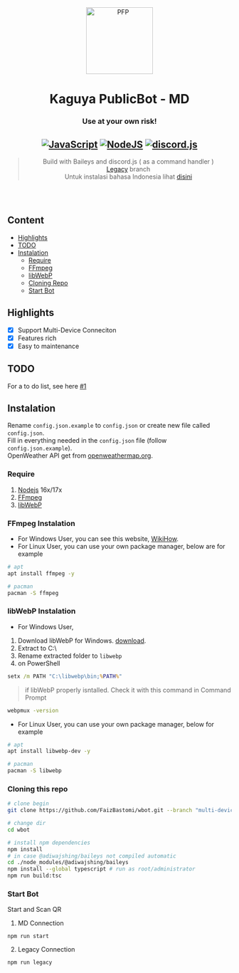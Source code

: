 <div align="center">
<img src="https://telegra.ph/file/fbe3160f0ad0e14abeeeb.jpg" width="150" height="150" border="0" alt="PFP">

# Kaguya PublicBot - MD
### Use at your own risk!

## [![JavaScript](https://img.shields.io/badge/JavaScript-d6cc0f?style=for-the-badge&logo=javascript&logoColor=white)](https://javascript.com) [![NodeJS](https://img.shields.io/badge/Node.js-43853D?style=for-the-badge&logo=node.js&logoColor=white)](https://nodejs.org/) [![discord.js](https://img.shields.io/badge/discord.js-0026a3?style=for-the-badge&logo=discord&logoColor=white)](https://discord.js.org)

> Build with Baileys and discord.js ( as a command handler ) <br />
> [Legacy](https://github.com/FaizBastomi/tree/legacy) branch <br />
Untuk instalasi bahasa Indonesia lihat [disini](./ID.md)<br />

</div><br />
<br />

## Content
- [Highlights](#highlights)
- [TODO](#todo)
- [Instalation](#instalation)
    - [Require](#require)
    - [FFmpeg](#ffmpeg-instalation)
    - [libWebP](#libwebp-instalation)
    - [Cloning Repo](#cloning-this-repo)
    - [Start Bot](#start-bot)

## Highlights

- [x] Support Multi-Device Conneciton
- [x] Features rich
- [x] Easy to maintenance

## TODO
For a to do list, see here [#1](https://github.com/FaizBastomi/wbot/issues/1)

## Instalation
Rename `config.json.example` to `config.json` or create new file called `config.json`.<br />
Fill in everything needed in the `config.json` file (follow `config.json.example`).<br />
OpenWeather API get from [openweathermap.org](https://openweathermap.org).

### Require
1. [Nodejs](https://nodejs.org/en/download) 16x/17x
2. [FFmpeg](https://ffmpeg.org)
3. [libWebP](https://developers.google.com/speed/webp/download)

### FFmpeg Instalation
- For Windows User, you can see this website, [WikiHow](https://www.wikihow.com/Install-FFmpeg-on-Windows).<br />
- For Linux User, you can use your own package manager, below are for example

```bash
# apt
apt install ffmpeg -y

# pacman
pacman -S ffmpeg
```

### libWebP Instalation
- For Windows User, 
1. Download libWebP for Windows. [download](https://developers.google.com/speed/webp/download).
2. Extract to C:\
3. Rename extracted folder to `libwebp`
4. on PowerShell
```cmd
setx /m PATH "C:\libwebp\bin;%PATH%"
```
> if libWebP properly isntalled. Check it with this command in Command Prompt
```cmd
webpmux -version
```

- For Linux User, you can use your own package manager, below for example
```bash
# apt
apt install libwebp-dev -y

# pacman
pacman -S libwebp
```

### Cloning this repo
```bash
# clone begin
git clone https://github.com/FaizBastomi/wbot.git --branch "multi-device"

# change dir
cd wbot

# install npm dependencies
npm install
# in case @adiwajshing/baileys not compiled automatic
cd ./node_modules/@adiwajshing/baileys
npm install --global typescript # run as root/administrator
npm run build:tsc
```

### Start Bot
Start and Scan QR<br />
1. MD Connection
```
npm run start
```
2. Legacy Connection
```
npm run legacy
```
